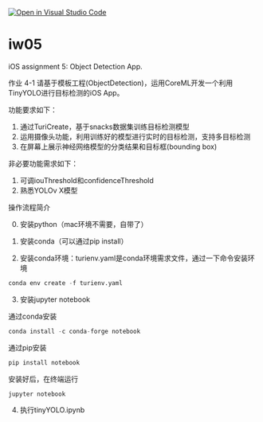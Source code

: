 [![Open in Visual Studio Code](https://classroom.github.com/assets/open-in-vscode-f059dc9a6f8d3a56e377f745f24479a46679e63a5d9fe6f495e02850cd0d8118.svg)](https://classroom.github.com/online_ide?assignment_repo_id=6569853&assignment_repo_type=AssignmentRepo)
# iw05
iOS assignment 5: Object Detection App.

作业 4-1 
  请基于模板工程(ObjectDetection)，运用CoreML开发一个利用TinyYOLO进行目标检测的iOS App。

功能要求如下：

1. 通过TuriCreate，基于snacks数据集训练目标检测模型
2. 运用摄像头功能，利用训练好的模型进行实时的目标检测，支持多目标检测
3. 在屏幕上展示神经网络模型的分类结果和目标框(bounding box)

非必要功能需求如下：

1. 可调iouThreshold和confidenceThreshold
2. 熟悉YOLOv X模型

操作流程简介

0. 安装python（mac环境不需要，自带了）

1. 安装conda（可以通过pip install）

2. 安装conda环境：turienv.yaml是conda环境需求文件，通过一下命令安装环境
```python
conda env create -f turienv.yaml
```
3. 安装jupyter notebook
  
  通过conda安装
  ```python
  conda install -c conda-forge notebook
  ```
  通过pip安装
  ```python
  pip install notebook
  ```
  安装好后，在终端运行
  ```terminal
  jupyter notebook
  ```
  
4. 执行tinyYOLO.ipynb
